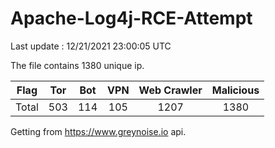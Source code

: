
# Apache-Log4j-RCE-Attempt

Last update : 12/21/2021 23:00:05 UTC

The file contains 1380 unique ip.

| Flag | Tor | Bot | VPN | Web Crawler | Malicious |
| :-:  | :-: | :-: | :-: | :-:         | :-:       |
| Total| 503  | 114  | 105  | 1207          | 1380        |

Getting from https://www.greynoise.io api.